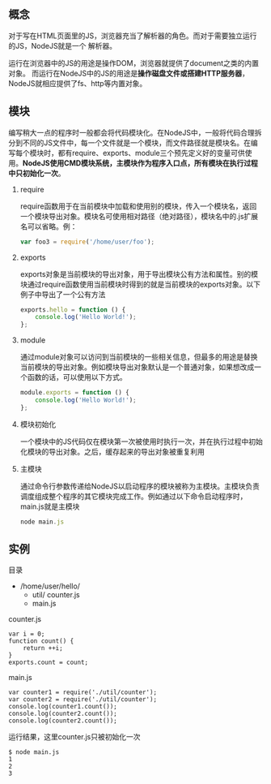 ## 概念

对于写在HTML页面里的JS，浏览器充当了解析器的角色。而对于需要独立运行的JS，NodeJS就是一个
解析器。

运行在浏览器中的JS的用途是操作DOM，浏览器就提供了document之类的内置对象。
而运行在NodeJS中的JS的用途是**操作磁盘文件或搭建HTTP服务器**，NodeJS就相应提供了fs、http等内置对象。



## 模块

编写稍大一点的程序时一般都会将代码模块化。在NodeJS中，一般将代码合理拆分到不同的JS文件中，每一个文件就是一个模块，而文件路径就是模块名。在编写每个模块时，都有require、exports、module三个预先定义好的变量可供使用。**NodeJS使用CMD模块系统，主模块作为程序入口点，所有模块在执行过程中只初始化一次**。 

1.  require 

    require函数用于在当前模块中加载和使用别的模块，传入一个模块名，返回一个模块导出对象。模块名可使用相对路径（绝对路径），模块名中的.js扩展名可以省略。例：

    ```javascript
    var foo3 = require('/home/user/foo'); 
    ```

2.  exports

    exports对象是当前模块的导出对象，用于导出模块公有方法和属性。别的模块通过require函数使用当前模块时得到的就是当前模块的exports对象。以下例子中导出了一个公有方法

    ```javascript
    exports.hello = function () {
    	console.log('Hello World!');
    };
    ```

3.  module

    通过module对象可以访问到当前模块的一些相关信息，但最多的用途是替换当前模块的导出对象。例如模块导出对象默认是一个普通对象，如果想改成一个函数的话，可以使用以下方式。

    ```javascript
    module.exports = function () {
    	console.log('Hello World!');
    };
    ```

4.  模块初始化

    一个模块中的JS代码仅在模块第一次被使用时执行一次，并在执行过程中初始化模块的导出对象。之后，缓存起来的导出对象被重复利用 

5.  主模块

    通过命令行参数传递给NodeJS以启动程序的模块被称为主模块。主模块负责调度组成整个程序的其它模块完成工作。例如通过以下命令启动程序时，main.js就是主模块 

    ```javascript
    node main.js
    ```




## 实例

目录

- /home/user/hello/
  - util/
     counter.js
  - main.js 


counter.js

```
var i = 0;
function count() {
	return ++i;
} 
exports.count = count;
```

main.js

```
var counter1 = require('./util/counter');
var counter2 = require('./util/counter');
console.log(counter1.count());
console.log(counter2.count());
console.log(counter2.count());
```

运行结果，这里counter.js只被初始化一次

```
$ node main.js
1
2
3
```

